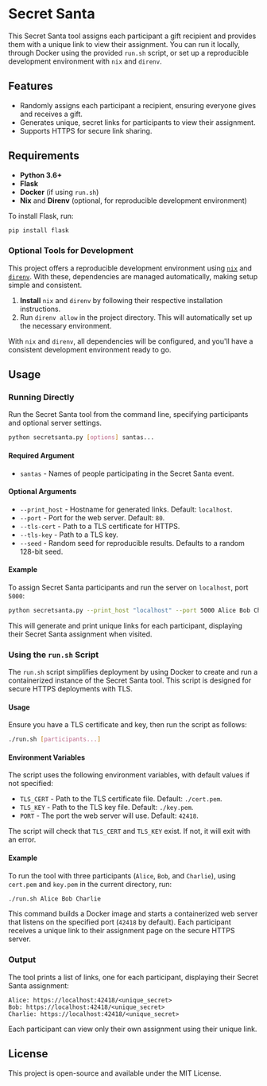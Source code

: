 # Secret Santa

This Secret Santa tool assigns each participant a gift recipient and provides them with a unique link to view their assignment. You can run it locally, through Docker using the provided `run.sh` script, or set up a reproducible development environment with `nix` and `direnv`.

## Features

- Randomly assigns each participant a recipient, ensuring everyone gives and receives a gift.
- Generates unique, secret links for participants to view their assignment.
- Supports HTTPS for secure link sharing.

## Requirements

- **Python 3.6+**
- **Flask**
- **Docker** (if using `run.sh`)
- **Nix** and **Direnv** (optional, for reproducible development environment)

To install Flask, run:
```bash
pip install flask
```

### Optional Tools for Development

This project offers a reproducible development environment using [`nix`](https://nixos.org/download/) and [`direnv`](https://direnv.net/docs/installation.html). With these, dependencies are managed automatically, making setup simple and consistent.

1. **Install** `nix` and `direnv` by following their respective installation instructions.
2. Run `direnv allow` in the project directory. This will automatically set up the necessary environment.

With `nix` and `direnv`, all dependencies will be configured, and you'll have a consistent development environment ready to go.

## Usage

### Running Directly

Run the Secret Santa tool from the command line, specifying participants and optional server settings.

```bash
python secretsanta.py [options] santas...
```

#### Required Argument

- `santas` - Names of people participating in the Secret Santa event.

#### Optional Arguments

- `--print_host` - Hostname for generated links. Default: `localhost`.
- `--port` - Port for the web server. Default: `80`.
- `--tls-cert` - Path to a TLS certificate for HTTPS.
- `--tls-key` - Path to a TLS key.
- `--seed` - Random seed for reproducible results. Defaults to a random 128-bit seed.

#### Example

To assign Secret Santa participants and run the server on `localhost`, port `5000`:

```bash
python secretsanta.py --print_host "localhost" --port 5000 Alice Bob Charlie
```

This will generate and print unique links for each participant, displaying their Secret Santa assignment when visited.

### Using the `run.sh` Script

The `run.sh` script simplifies deployment by using Docker to create and run a containerized instance of the Secret Santa tool. This script is designed for secure HTTPS deployments with TLS.

#### Usage

Ensure you have a TLS certificate and key, then run the script as follows:

```bash
./run.sh [participants...]
```

#### Environment Variables

The script uses the following environment variables, with default values if not specified:

- `TLS_CERT` - Path to the TLS certificate file. Default: `./cert.pem`.
- `TLS_KEY` - Path to the TLS key file. Default: `./key.pem`.
- `PORT` - The port the web server will use. Default: `42418`.

The script will check that `TLS_CERT` and `TLS_KEY` exist. If not, it will exit with an error.

#### Example

To run the tool with three participants (`Alice`, `Bob`, and `Charlie`), using `cert.pem` and `key.pem` in the current directory, run:

```bash
./run.sh Alice Bob Charlie
```

This command builds a Docker image and starts a containerized web server that listens on the specified port (`42418` by default). Each participant receives a unique link to their assignment page on the secure HTTPS server.

### Output

The tool prints a list of links, one for each participant, displaying their Secret Santa assignment:

```
Alice: https://localhost:42418/<unique_secret>
Bob: https://localhost:42418/<unique_secret>
Charlie: https://localhost:42418/<unique_secret>
```

Each participant can view only their own assignment using their unique link.

## License

This project is open-source and available under the MIT License.
